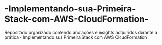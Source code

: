 # -Implementando-sua-Primeira-Stack-com-AWS-CloudFormation-
Repositório organizado contendo anotações e insights adquiridos durante a prática - Implementando sua Primeira Stack com AWS CloudFormation
